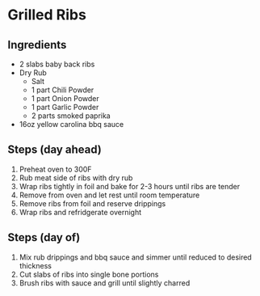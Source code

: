 # Grilled Ribs

## Ingredients
- 2 slabs baby back ribs
- Dry Rub
  - Salt
  - 1 part Chili Powder
  - 1 part Onion Powder
  - 1 part Garlic Powder
  - 2 parts smoked paprika
- 16oz yellow carolina bbq sauce

## Steps (day ahead)
1. Preheat oven to 300F
1. Rub meat side of ribs with dry rub
1. Wrap ribs tightly in foil and bake for 2-3 hours until ribs are tender
1. Remove from oven and let rest until room temperature
1. Remove ribs from foil and reserve drippings
1. Wrap ribs and refridgerate overnight

## Steps (day of)
1. Mix rub drippings and bbq sauce and simmer until reduced to desired thickness
1. Cut slabs of ribs into single bone portions
1. Brush ribs with sauce and grill until slightly charred
